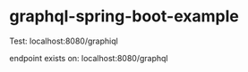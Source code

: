 # graphql-spring-boot-example
Test:
localhost:8080/graphiql


endpoint exists on: localhost:8080/graphql
